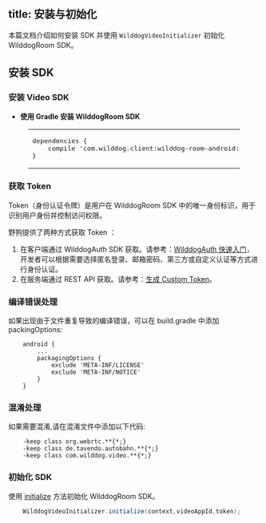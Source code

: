title: 安装与初始化
---

本篇文档介绍如何安装 SDK 并使用 `WilddogVideoInitializer` 初始化 WilddogRoom SDK。


## 安装 SDK
### 安装 Video SDK

- **使用 Gradle 安装 WilddogRoom SDK**
<figure class="highlight java"><table><tbody><tr><td class="code"><pre><div class="line">dependencies { </div><div class="line">    compile <span class="string">&apos;com.wilddog.client:wilddog-room-android:<span class="room_android_v">2.0.0-beta</span>&apos;</span></div><div class="line">}</div></pre></td></tr></tbody></table></figure>

### 获取 Token
Token（身份认证令牌）是用户在 WilddogRoom SDK 中的唯一身份标识，用于识别用户身份并控制访问权限。

野狗提供了两种方式获取 Token ：
1. 在客户端通过 WilddogAuth SDK 获取。请参考：[WilddogAuth 快速入门](/auth/Android/quickstart.html)，
开发者可以根据需要选择匿名登录、邮箱密码、第三方或自定义认证等方式进行身份认证。
2. 在服务端通过 REST API 获取。请参考：[生成 Custom Token](/auth/Server/server.html#生成-Custom-Token)。

### 编译错误处理
如果出现由于文件重复导致的编译错误，可以在 build.gradle 中添加 packingOptions:

```
	android {
	    ...
	    packagingOptions {
	        exclude 'META-INF/LICENSE'
	        exclude 'META-INF/NOTICE'
	    }
	}
```

### 混淆处理
  如果需要混淆,请在混淆文件中添加以下代码:

```
	-keep class org.webrtc.**{*;}
	-keep class de.tavendo.autobahn.**{*;}
	-keep class com.wilddog.video.**{*;}
```

### 初始化 SDK

使用 [initialize](/conference/Android/api/wilddog-video-initializer.html#initialize-context-videoAppId-token) 方法初始化 WilddogRoom SDK。

```java
	WilddogVideoInitializer.initialize(context,videoAppId,token);
```






  

